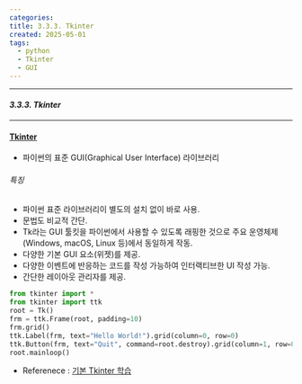 ```yaml
---
categories: 
title: 3.3.3. Tkinter
created: 2025-05-01
tags:
  - python
  - Tkinter
  - GUI
---
```

---
#### *3.3.3. Tkinter*
---

#### [Tkinter](https://docs.python.org/3/library/tkinter.html)
- 파이썬의 표준 GUI(Graphical User Interface) 라이브러리

###### 특징
- 파이썬 표준 라이브러리이 별도의 설치 없이 바로 사용.
- 문법도 비교적 간단.
- Tk라는 GUI 툴킷을 파이썬에서 사용할 수 있도록 래핑한 것으로 주요 운영체제(Windows, macOS, Linux 등)에서 동일하게 작동. 
- 다양한 기본 GUI 요소(위젯)를 제공.
- 다양한 이벤트에 반응하는 코드를 작성 가능하여 인터랙티브한 UI 작성 가능.
- 간단한 레이아웃 관리자를 제공.


```python
from tkinter import *
from tkinter import ttk
root = Tk()
frm = ttk.Frame(root, padding=10)
frm.grid()
ttk.Label(frm, text="Hello World!").grid(column=0, row=0)
ttk.Button(frm, text="Quit", command=root.destroy).grid(column=1, row=0)
root.mainloop()
```


- Referenece : [기본 Tkinter 학습](https://076923.github.io/posts/Python-tkinter-1/)
